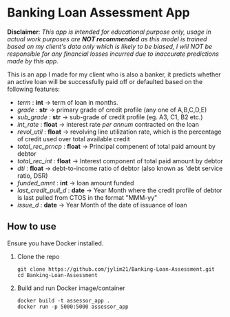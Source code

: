 # Banking Loan Assessment App

**Disclaimer**: *This app is intended for educational purpose only, usage in actual work purposes are **NOT recommended** as this model is trained based on my client's data only which is likely to be biased, I will NOT be responsible for any financial losses incurred due to inaccurate predictions made by this app.*

This is an app I made for my client who is also a banker, it predicts whether an active loan will be successfully paid off or defaulted based on the following features:
- *term*                : **int** -> term of loan in months.
- *grade*               : **str** -> primary grade of credit profile (any one of A,B,C,D,E)
- *sub_grade*           : **str** -> sub-grade of credit profile (eg. A3, C1, B2 etc.)
- *int_rate*            : **float** -> interest rate *per annum* contracted on the loan
- *revol_util*          : **float** -> revolving line utilization rate, which is the percentage of credit used over total available credit
- *total_rec_prncp*     : **float** -> Principal compenent of total paid amount by debtor
- *total_rec_int*       : **float** -> Interest component of total paid amount by debtor
- *dti*                 : **float** -> debt-to-income ratio of debtor (also known as 'debt service ratio, DSR)
- *funded_amnt*         : **int** -> loan amount funded
- *last_credit_pull_d*  : **date** -> Year Month where the credit profile of debtor is last pulled from CTOS in the format "MMM-yy"
- *issue_d*             : **date** -> Year Month of the date of issuance of loan

## How to use
Ensure you have Docker installed.
1. Clone the repo
   ```
   git clone https://github.com/jylim21/Banking-Loan-Assessment.git
   cd Banking-Loan-Assessment
   ```
2. Build and run Docker image/container
   ```
   docker build -t assessor_app .
   docker run -p 5000:5000 assessor_app
   ```
